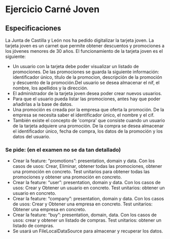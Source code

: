 # Ejercicio Carné Joven

## Especificaciones
La Junta de Castilla y León nos ha pedido digitalizar la tarjeta joven. La tarjeta joven es un carnet que permite obtener descuentos y promociones a los jóvenes menores de 30 años.
El funcionamiento de la tarjeta joven es el siguiente:
- Un usuario con la tarjeta debe poder visualizar un listado de promociones. De las promociones se guarda la siguiente información: identificador único, título de la promocion, descripción de la promoción y descuento de la promoción.Del usuario se desea almacenar el nif, el nombre, los apellidos y la dirección.
- El administrador de la tarjeta joven desea poder crear nuevos usuarios.
- Para que el usuario pueda listar las promociones, antes hay que poder añadirlas a la base de datos.
- Una promoción es creada por la empresa que oferta la promoción. De la empresa se necesita saber el identificador único, el nombre y el cif.
- También existe el concepto de 'compra' que consiste cuando un usuario de la tarjeta adquiere una promoción. De la compra se desea almacenar el identificador único, fecha de compra, los datos de la promoción y los datos del usuario.

### Se pide: (en el examen no se da tan detallado)
- Crear la feature: “promotions”: presentation, domain y data. Con los casos de usos: Crear, Eliminar, obtener todas las promociones, obtener una promoción en concreto. Test unitarios para obtener todas las promociones y obtener una promoción en concreto.
- Crear la feature: “user”: presentation, domain y data. Con los casos de usos: Crear y Obtener un usuario en concreto. Test unitarios: obtener un usuario en concreto.
- Crear la feature: “company”: presentation, domain y data. Con los casos de usos: Crear y Obtener una empresa en concreto. Test unitarios: Obtener una empresa en concreto.
- Crear la feature: “buy”: presentation, domain, data. Con los casos de usos:  crear y obtener un listado de compras. Test unitarios: obtener un listado de compras.
- Se usará un FileLocalDataSource para almacenar y recuperar los datos.
